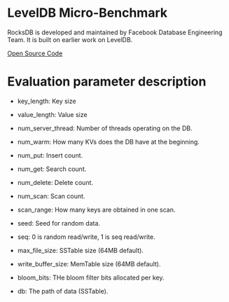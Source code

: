 # LevelDB Micro-Benchmark

RocksDB is developed and maintained by Facebook Database Engineering Team. It is built on earlier work on LevelDB.

[Open Source Code](https://github.com/facebook/rocksdb)

# Evaluation parameter description

* key_length: Key size

* value_length: Value size

* num_server_thread: Number of threads operating on the DB.

* num_warm: How many KVs does the DB have at the beginning.

* num_put: Insert count.

* num_get: Search count.

* num_delete: Delete count.

* num_scan: Scan count.

* scan_range: How many keys are obtained in one scan.

* seed: Seed for random data.

* seq: 0 is random read/write, 1 is seq read/write.

* max_file_size: SSTable size (64MB default).

* write_buffer_size: MemTable size (64MB default).

* bloom_bits: THe bloom filter bits allocated per key.

* db: The path of data (SSTable).

 